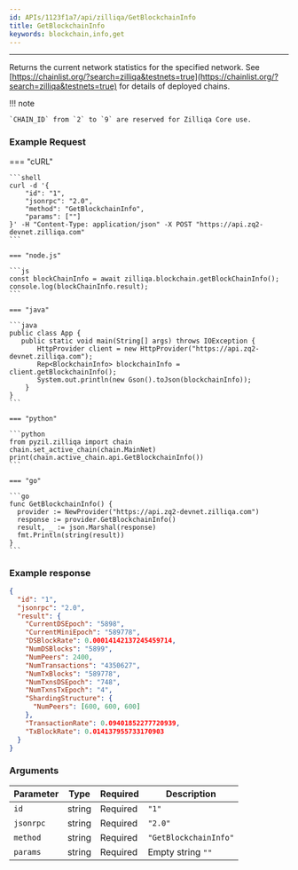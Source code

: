 ```yaml
---
id: APIs/1123f1a7/api/zilliqa/GetBlockchainInfo
title: GetBlockchainInfo
keywords: blockchain,info,get
---
```


---

Returns the current network statistics for the specified network. See [https://chainlist.org/?search=zilliqa&testnets=true](https://chainlist.org/?search=zilliqa&testnets=true) for details of deployed chains.

!!! note

    `CHAIN_ID` from `2` to `9` are reserved for Zilliqa Core use.

### Example Request

=== "cURL"

    ```shell
    curl -d '{
        "id": "1",
        "jsonrpc": "2.0",
        "method": "GetBlockchainInfo",
        "params": [""]
    }' -H "Content-Type: application/json" -X POST "https://api.zq2-devnet.zilliqa.com"
    ```

    === "node.js"

    ```js
    const blockChainInfo = await zilliqa.blockchain.getBlockChainInfo();
    console.log(blockChainInfo.result);
    ```

    === "java"

    ```java
    public class App {
       public static void main(String[] args) throws IOException {
           HttpProvider client = new HttpProvider("https://api.zq2-devnet.zilliqa.com");
           Rep<BlockchainInfo> blockchainInfo = client.getBlockchainInfo();
           System.out.println(new Gson().toJson(blockchainInfo));
        }
    }
    ```

    === "python"

    ```python
    from pyzil.zilliqa import chain
    chain.set_active_chain(chain.MainNet)
    print(chain.active_chain.api.GetBlockchainInfo())
    ```

    === "go"

    ```go
    func GetBlockchainInfo() {
      provider := NewProvider("https://api.zq2-devnet.zilliqa.com")
      response := provider.GetBlockchainInfo()
      result, _ := json.Marshal(response)
      fmt.Println(string(result))
    }
    ```

### Example response

```json
{
  "id": "1",
  "jsonrpc": "2.0",
  "result": {
    "CurrentDSEpoch": "5898",
    "CurrentMiniEpoch": "589778",
    "DSBlockRate": 0.00014142137245459714,
    "NumDSBlocks": "5899",
    "NumPeers": 2400,
    "NumTransactions": "4350627",
    "NumTxBlocks": "589778",
    "NumTxnsDSEpoch": "748",
    "NumTxnsTxEpoch": "4",
    "ShardingStructure": {
      "NumPeers": [600, 600, 600]
    },
    "TransactionRate": 0.09401852277720939,
    "TxBlockRate": 0.014137955733170903
  }
}
```

### Arguments

| Parameter | Type   | Required | Description           |
| --------- | ------ | -------- | --------------------- |
| `id`      | string | Required | `"1"`                 |
| `jsonrpc` | string | Required | `"2.0"`               |
| `method`  | string | Required | `"GetBlockchainInfo"` |
| `params`  | string | Required | Empty string `""`     |
